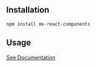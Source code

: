 ## Installation
```
npm install mx-react-components
```

## Usage
[See Documentation](http://moneydesktop.github.io/mx-react-components/)